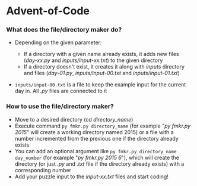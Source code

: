 # Advent-of-Code #

### What does the file/directory maker do?
* Depending on the given parameter:

   * If a directory with a given name already exists, it adds new files (_day-xx.py_ and _inputs/input-xx.txt_) to the given directory
   * If a directory doesn't exist, it creates it along with _inputs_ directory and files (_day-01.py_, _inputs/input-00.txt_ and _inputs/input-01.txt_)

* `inputs/input-00.txt` is a file to keep the example input for the current day in. All _.py_ files are connected to it

### How to use the file/directory maker?
* Move to a desired directory (cd _directory\_name_)
* Execute command `py fmkr.py directory_name` (for example "_py fmkr.py 2015_" will create a working directory named 2015) or a file with a number incremented from the previous one if the directory already exists
* You can add an optional argument like `py fmkr.py directory_name day_number` (for example "_py fmkr.py 2015 6_"), which will create the directory (or just _.py_ and _.txt_ file if the directory already exists) with a corresponding number
* Add your puzzle input to the _input-xx.txt_ files and start coding!